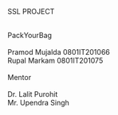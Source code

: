 SSL PROJECT<br/>
<br/>

PackYourBag<br/>
<br/>
Pramod Mujalda 0801IT201066<br/>
Rupal Markam 0801IT201075<br/>
<br/>
Mentor<br/>
<br/>
Dr. Lalit Purohit<br/>
Mr. Upendra Singh<br/>
